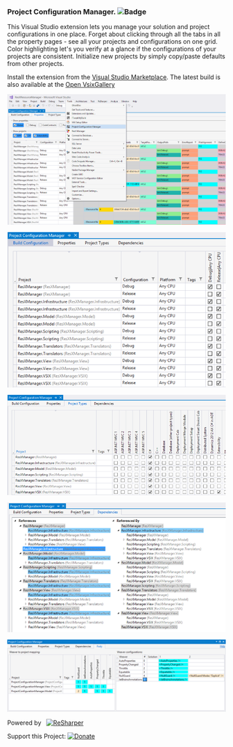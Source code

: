 ### Project Configuration Manager. ![Badge](https://tom-englert.visualstudio.com/_apis/public/build/definitions/75bf84d2-d359-404a-a712-07c9f693f635/5/badge)
This Visual Studio extension lets you manage your solution and project configurations in one place. 
Forget about clicking through all the tabs in all the property pages - see all your projects and configurations on one grid. 
Color highlighting let's you verify at a glance if the configurations of your projects are consistent. 
Initialize new projects by simply copy/paste defaults from other projects.

Install the extension from the [Visual Studio Marketplace](https://marketplace.visualstudio.com/items?itemName=TomEnglert.ProjectConfigurationManager).
The latest build is also available at the [Open VsixGallery](http://vsixgallery.com/extension/e31595c9-3e0c-4f5c-b35c-dd8d61e364d1/)

![Project Properties](Assets/SolutionToolsMenu.png)

![Build Configuration](Assets/BuildConfiguration.png)

![Project Types](Assets/ProjectTypes.png)

![Dependencies](Assets/Dependencies.png)

![Fody](Assets/Fody.png)

Powered by&nbsp;&nbsp;&nbsp;<a href="http://www.jetbrains.com/resharper/"><img src="http://www.tom-englert.de/Images/icon_ReSharper.png" alt="ReSharper" width="64" height="64" /></a> &nbsp;&nbsp;&nbsp;
<p>Support this Project: <a href="https://www.paypal.com/cgi-bin/webscr?cmd=_s-xclick&hosted_button_id=BWDEHKZQF7KC4"><img style="border: none; margin-bottom: -6px;" title="Donate" src="https://www.paypalobjects.com/en_US/i/btn/btn_donate_SM.gif" alt="Donate" /></a></p>
